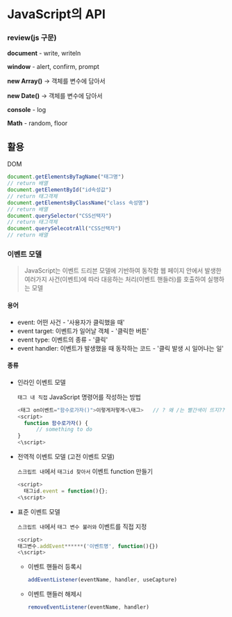 # JavaScript의 API

### review(js 구문)

**document** - write, writeln

**window** - alert, confirm, prompt

**new Array()** -> 객체를 변수에 담아서

**new Date()** -> 객체를 변수에 담아서

**console** - log

**Math** - random, floor



## 활용

DOM

```javascript
document.getElementsByTagName("태그명")
// return 배열
document.getElementById("id속성값")
// return 태그객체
document.getElementsByClassName("class 속성명")
// return 배열
document.querySelector("CSS선택자")
// return 태그객체
document.querySelecotrAll("CSS선택자")
// return 배열
```

### 이벤트 모델

> JavaScript는 이벤트 드리븐 모델에 기반하여 동작함
> 웹 페이지 안에서 발생한 여러가지 사건(이벤트)에 따라 대응하는 처리(이벤트 핸들러)를 호출하여 실행하는 모델

#### 용어

* event: 어떤 사건 - '사용자가 클릭했을 때'
* event target: 이벤트가 일어날 객체 - '클릭한 버튼'
* event type: 이벤트의 종류 - '클릭'
* event handler: 이벤트가 발생했을 때 동작하는 코드 - '클릭 발생 시 일어나는 일'

#### 종류

* 인라인 이벤트 모델

  `태그 내 직접` JavaScript 명령어를 작성하는 방법

  ```javascript
  <태그 on이벤트="함수로가자()">이렇게저렇게<\태그>	// ? 왜 /는 빨간색이 뜨지??
  <script>
  	function 함수로가자() {
      	// something to do
  }    
  <\script>
  ```

* 전역적 이벤트 모델 (고전 이벤트 모델)

  `스크립트 내`에서 `태그id 찾아서` 이벤트 function 만들기

  ```javascript
  <script>
  	태그id.event = function(){};
  <\script>
  ```

* 표준 이벤트 모델

  `스크립트 내`에서 `태그 변수 불러와` 이벤트를 직접 지정

  ```javascript
  <script>
  태그변수.addEvent******('이벤트명', function(){})
  <\script>
  ```

  - 이벤트 핸들러 등록시

    ```javascript
    addEventListener(eventName, handler, useCapture)
    ```
  
  - 이벤트 핸들러 해제시
  
    ```javascript
    removeEventListener(eventName, handler)
    ```
    
    

